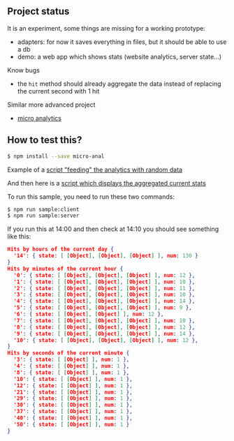 ## Project status

It is an experiment, some things are missing for a working prototype:

* adapters: for now it saves everything in files, but it should be able to use a db
* demo: a web app which shows stats (website analytics, server state...)

Know bugs

* the `hit` method should already aggregate the data instead of replacing the current second with 1 hit

Similar more advanced project

* [micro analytics](https://github.com/micro-analytics)

## How to test this?
```sh
$ npm install --save micro-anal
```

Example of a [script "feeding" the analytics with random data](samples/server.js)

And then here is a [script which displays the aggregated current stats](samples/client.js)

To run this sample, you need to run these two commands:

```sh
$ npm run sample:client
$ npm run sample:server
```

If you run this at 14:00 and then check at 14:10 you should see something like this:

```json
Hits by hours of the current day { 
  '14': { state: [ [Object], [Object], [Object] ], num: 130 } 
}
Hits by minutes of the current hour {
  '0': { state: [ [Object], [Object], [Object] ], num: 12 },
  '1': { state: [ [Object], [Object], [Object] ], num: 10 },
  '2': { state: [ [Object], [Object], [Object] ], num: 11 },
  '3': { state: [ [Object], [Object], [Object] ], num: 10 },
  '4': { state: [ [Object], [Object], [Object] ], num: 14 },         
  '5': { state: [ [Object], [Object], [Object] ], num: 9 },
  '6': { state: [ [Object], [Object] ], num: 12 },                   
  '7': { state: [ [Object], [Object], [Object] ], num: 10 },
  '8': { state: [ [Object], [Object], [Object] ], num: 12 },
  '9': { state: [ [Object], [Object], [Object] ], num: 14 },
  '10': { state: [ [Object], [Object], [Object] ], num: 12 },
}
Hits by seconds of the current minute {
  '3': { state: [ [Object] ], num: 1 },
  '4': { state: [ [Object] ], num: 1 },
  '8': { state: [ [Object] ], num: 1 },
  '10': { state: [ [Object] ], num: 1 },
  '12': { state: [ [Object] ], num: 1 },
  '21': { state: [ [Object] ], num: 1 },
  '29': { state: [ [Object] ], num: 1 },
  '30': { state: [ [Object] ], num: 1 },
  '37': { state: [ [Object] ], num: 1 },
  '40': { state: [ [Object] ], num: 1 },
  '50': { state: [ [Object] ], num: 1 }
}

```

